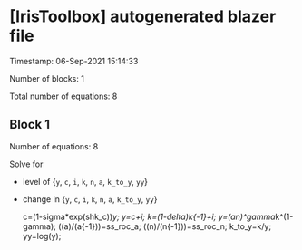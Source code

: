 # [IrisToolbox] autogenerated blazer file

Timestamp: 06-Sep-2021 15:14:33

Number of blocks: 1

Total number of equations: 8



## Block 1  

Number of equations: 8

Solve for 
* level of {`y`, `c`, `i`, `k`, `n`, `a`, `k_to_y`, `yy`}
* change in {`y`, `c`, `i`, `k`, `n`, `a`, `k_to_y`, `yy`}


    c=(1-sigma*exp(shk_c))*y;
    y=c+i;
    k=(1-delta)*k{-1}+i;
    y=(a*n)^gamma*k^(1-gamma);
    ((a)/(a{-1}))=ss_roc_a;
    ((n)/(n{-1}))=ss_roc_n;
    k_to_y=k/y;
    yy=log(y);


